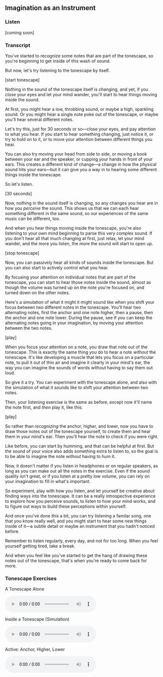 ## Imagination as an Instrument



### Listen



[coming soon]



### Transcript

You've started to recognize some notes that are part of the tonescape, so you're beginning to get inside of this wash of sound. 

But now, let's try listening to the tonescape by itself. 

[start tonescape]

Nothing in the sound of the tonescape itself is changing, and yet, if you close your eyes and let your mind wander, you'll start to hear things moving inside the sound.

At first, you might hear a low, throbbing sound, or maybe a high, sparkling sound. Or you might hear a single note poke out of the tonescape, or maybe you'll hear several different notes. 

Let's try this, just for 30 seconds or so&mdash;close your eyes, and pay attention to what you hear. If you start to hear something changing, just notice it, or try to hold on to it, or to move your attention between different things you hear.

You can also try moving your head from side to side, or moving a book between your ear and the speaker, or cupping your hands in front of your ears. This creates a different kind of change&mdash;a change in how the physical sound hits your ears&mdash;but it can give you a way in to hearing some different things inside the tonescape. 

So let's listen.

[30 seconds]

Now, nothing in the sound itself is changing, so any changes you hear are in how you *perceive* the sound. This shows us that we can each hear something different in the same sound, so our experiences of the same music can be different, too.

And when you hear things moving inside the tonescape, you're also listening to your own mind beginning to parse this very complex sound. If you don't hear all that much changing at first, just relax, let your mind wander, and the more you listen, the more the sound will start to open up.

[stop tonescape]

Now, you can passively hear all kinds of sounds inside the tonescape. But you can also start to actively control what you hear.

By focusing your attention on individual notes that are part of the tonescape, you can start to hear those notes inside the sound, almost as though the volume was turned up on the note you're focused on, and turned down on the other notes.

Here's a simulation of what it might it might sound like when you shift your focus between two different notes in the tonescape. You'll hear two alternating notes, first the anchor and one note higher, then a pause, then the anchor and one note lower. During the pause, see if you can keep the alternating notes going in your imagination, by moving your attention between the two notes.

[play]

When you focus your attention on a note, you draw that note out of the tonescape. This is exactly the same thing you do to hear a note *without* the tonescape. It's like developing a muscle that lets you focus on a particular note, to pull it out of thin air and imagine it clearly in your mind's ear, the way you can imagine the sounds of words without having to say them out loud. 

So give it a try. You can experiment with the tonescape alone, and also with the simulation of what it sounds like to shift your attention between two notes.

Then, your listening exercise is the same as before, except now it'll name the note first, and *then* play it, like this:

[play]

So rather than *recognizing* the anchor, higher, and lower, now you have to draw those notes out of the tonescape yourself, to create them and hear them in your mind's ear. Then you'll hear the note to check if you were right.

Like before, you can start by humming, and that can be helpful at first. But the sound of your voice also adds something extra to listen to, so the goal is to be able to imagine the note *without* having to hum it.

Now, it doesn't matter if you listen in headphones or on regular speakers, as long as you can make out all the notes in the exercise. Even if the sound quality isn't great, or if you listen at a pretty low volume, you can rely on your imagination to fill in what's important.

So experiment, play with how you listen, and let yourself be creative about finding ways into the tonescape. It can be a really introspective experience to explore how you perceive sounds, to listen to how your mind works, and to figure out ways to build these perceptions within yourself.

And once you've done this a bit, you can try listening a familar song, one that you know really well, and you might start to hear some new things inside of it&mdash;a subtle detail or maybe an instrument that you hadn't noticed before.

Remember to listen regularly, every day, and not for too long. When you feel yourself getting tired, take a break.

And when you feel like you've started to get the hang of drawing these notes out of the tonescape, that's when you're ready to come back for more.




### Tonescape Exercises

A Tonescape Alone

<audio controls src="../media/tonescapes_0.mp3"></audio>



Inside a Tonescape (Simulation)

<audio controls src="../media/inside_a_tonescape.mp3"></audio>



Active: Anchor, Higher, Lower

<audio controls src="../media/tonescapes_3.mp3"></audio>
